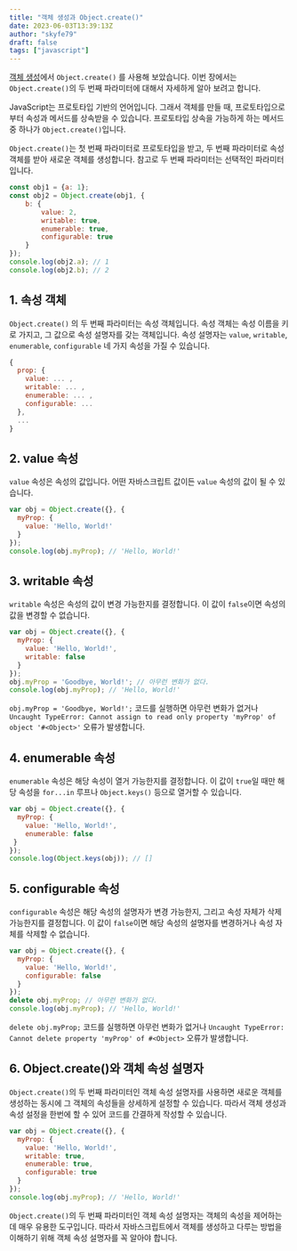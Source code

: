 ```yaml
---
title: "객체 생성과 Object.create()"
date: 2023-06-03T13:39:13Z
author: "skyfe79"
draft: false
tags: ["javascript"]
---
```


[객체 생성](https://blog.burt.pe.kr/posts/skyfe79-blog.contents-1739394264-post-62/)에서 `Object.create()` 를 사용해 보았습니다. 이번 장에서는 `Object.create()`의 두 번째 파라미터에 대해서 자세하게 알아 보려고 합니다.

JavaScript는 프로토타입 기반의 언어입니다. 그래서 객체를 만들 때, 프로토타입으로부터 속성과 메서드를 상속받을 수 있습니다. 프로토타입 상속을 가능하게 하는 메서드 중 하나가 `Object.create()`입니다.

`Object.create()`는 첫 번째 파라미터로 프로토타입을 받고, 두 번째 파라미터로 속성 객체를 받아 새로운 객체를 생성합니다. 참고로 두 번째 파라미터는 선택적인 파라미터입니다.

```js
const obj1 = {a: 1};
const obj2 = Object.create(obj1, {
	b: {
		value: 2, 
		writable: true, 
		enumerable: true, 
		configurable: true
	}
});
console.log(obj2.a); // 1
console.log(obj2.b); // 2
```

## 1. 속성 객체

`Object.create()` 의 두 번째 파라미터는 속성 객체입니다. 속성 객체는 속성 이름을 키로 가지고, 그 값으로 속성 설명자를 갖는 객체입니다. 속성 설명자는 `value`, `writable`, `enumerable`, `configurable` 네 가지 속성을 가질 수 있습니다.

```javascript
{
  prop: {
    value: ... ,
    writable: ... ,
    enumerable: ... ,
    configurable: ...
  },
  ...
}
```

## 2. value 속성

`value` 속성은 속성의 값입니다. 어떤 자바스크립트 값이든 `value` 속성의 값이 될 수 있습니다.

```javascript
var obj = Object.create({}, {
  myProp: {
    value: 'Hello, World!'
  }
});
console.log(obj.myProp); // 'Hello, World!'
```

## 3. writable 속성

`writable` 속성은 속성의 값이 변경 가능한지를 결정합니다. 이 값이 `false`이면 속성의 값을 변경할 수 없습니다.

```javascript
var obj = Object.create({}, {
  myProp: {
    value: 'Hello, World!',
    writable: false
  }
});
obj.myProp = 'Goodbye, World!'; // 아무런 변화가 없다.
console.log(obj.myProp); // 'Hello, World!'
```

`obj.myProp = 'Goodbye, World!';` 코드를 실행하면 아무런 변화가 없거나 
`Uncaught TypeError: Cannot assign to read only property 'myProp' of object '#<Object>'` 오류가 발생합니다.

## 4. enumerable 속성

`enumerable` 속성은 해당 속성이 열거 가능한지를 결정합니다. 이 값이 `true`일 때만 해당 속성을 `for...in` 루프나 `Object.keys()` 등으로 열거할 수 있습니다.

```javascript
var obj = Object.create({}, {
  myProp: {
    value: 'Hello, World!',
    enumerable: false
 }
});
console.log(Object.keys(obj)); // []
```

## 5. configurable 속성

`configurable` 속성은 해당 속성의 설명자가 변경 가능한지, 그리고 속성 자체가 삭제 가능한지를 결정합니다. 이 값이 `false`이면 해당 속성의 설명자를 변경하거나 속성 자체를 삭제할 수 없습니다.

```javascript
var obj = Object.create({}, {
  myProp: {
    value: 'Hello, World!',
    configurable: false
  }
});
delete obj.myProp; // 아무런 변화가 없다.
console.log(obj.myProp); // 'Hello, World!'
```

`delete obj.myProp;` 코드를 실행하면 아무런 변화가 없거나 `Uncaught TypeError: Cannot delete property 'myProp' of #<Object>` 오류가 발생합니다.

## 6. Object.create()와 객체 속성 설명자

`Object.create()`의 두 번째 파라미터인 객체 속성 설명자를 사용하면 새로운 객체를 생성하는 동시에 그 객체의 속성들을 상세하게 설정할 수 있습니다. 따라서 객체 생성과 속성 설정을 한번에 할 수 있어 코드를 간결하게 작성할 수 있습니다. 

```javascript
var obj = Object.create({}, {
  myProp: {
    value: 'Hello, World!',
    writable: true,
    enumerable: true,
    configurable: true
  }
});
console.log(obj.myProp); // 'Hello, World!'
```

`Object.create()`의 두 번째 파라미터인 객체 속성 설명자는 객체의 속성을 제어하는 데 매우 유용한 도구입니다. 따라서 자바스크립트에서 객체를 생성하고 다루는 방법을 이해하기 위해 객체 속성 설명자를 꼭 알아야 합니다.



